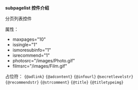 **subpagelist 控件介绍**

分页列表控件

属性：
- maxpages="10" 
- issingle="1" 
- ismoresubinfo="1" 
- isrecommend="1" 
- photosrc="/images/Photo.gif" 
- filmsrc="/images/Film.gif"

占位符：
`{@adlink}` `{@adcontent}` `{@infourl}` `@secretlevelstr}` `{@recommendstr}` `{@strcomment}` `{@title}` `{@titletypeimg}`


